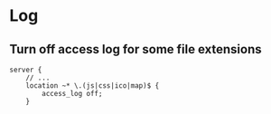 # Log

## Turn off access log for some file extensions

```
server {
    // ...
    location ~* \.(js|css|ico|map)$ {
        access_log off;
    }

```
